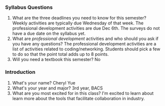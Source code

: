 ### Syllabus Questions
1. What are the three deadlines you need to know for this semester?
Weekly activities are typically due Wednesday of that week. The professional development activities are due Dec 6th. The surveys do not have a due date on the syllabus yet.
2. What are *professional development* activities and who should you ask if you have any questions?
The professional development activities are a list of activities related to coding/networking. Students should pick a few to do so that the point total adds up to 8 points.
3. Will you need a textbook this semester?
No
### Introduction
1. What's your name?
Cheryl Yue
2. What's your year and major?
3rd year, BACS
3. What are you most excited for in this class?
I'm excited to learn about learn more about the tools that facilitate collaboration in industry.